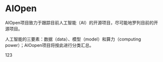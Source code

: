 # AIOpen

AIOpen项目致力于跟踪目前人工智能（AI）的开源项目，尽可能地罗列目前的开源项目。

人工智能的三要素：数据（data）、模型（model）和算力（computing power）；AIOopen项目将按此进行分类汇总。

123

